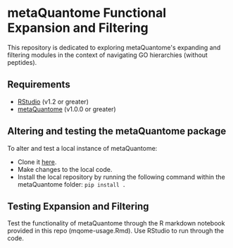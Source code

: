 # metaQuantome Functional Expansion and Filtering

This repository is dedicated to exploring metaQuantome's expanding and filtering modules in the context of navigating GO hierarchies (without peptides).

## Requirements

- [RStudio](https://rstudio.com/products/rstudio/download/) (v1.2 or greater)
- [metaQuantome](https://github.com/galaxyproteomics/metaquantome) (v1.0.0 or greater)

## Altering and testing the metaQuantome package
To alter and test a local instance of metaQuantome:

- Clone it [here](https://github.com/galaxyproteomics/metaquantome).
- Make changes to the local code.
- Install the local repository by running the following command within the metaQuantome folder:
    ```pip install .```

## Testing Expansion and Filtering

Test the functionality of metaQuantome through the R markdown notebook provided in this repo (mqome-usage.Rmd). Use RStudio to run through the code.